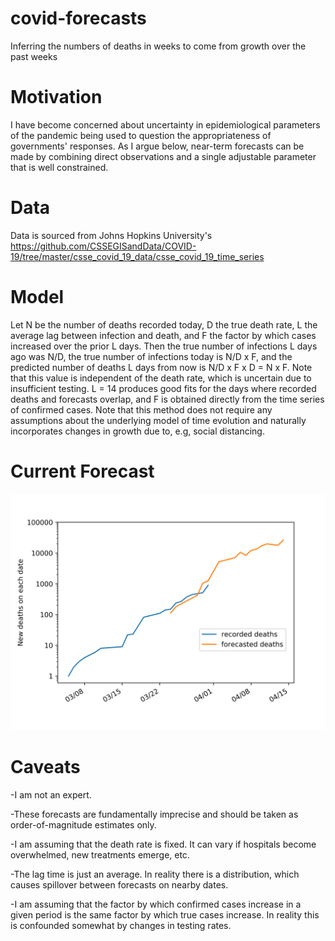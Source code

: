 # covid-forecasts
Inferring the numbers of deaths in weeks to come from growth over the past weeks

# Motivation
I have become concerned about uncertainty in epidemiological parameters of the pandemic being used to question the appropriateness of governments' responses. As I argue below, near-term forecasts can be made by combining direct observations and a single adjustable parameter that is well constrained.

# Data
Data is sourced from Johns Hopkins University's https://github.com/CSSEGISandData/COVID-19/tree/master/csse_covid_19_data/csse_covid_19_time_series

# Model
Let N be the number of deaths recorded today, D the true death rate, L the average lag between infection and death, and F the factor by which cases increased over the prior L days. Then the true number of infections L days ago was N/D, the true number of infections today is N/D x F, and the predicted number of deaths L days from now is N/D x F x D = N x F. Note that this value is independent of the death rate, which is uncertain due to insufficient testing. L = 14 produces good fits for the days where recorded deaths and forecasts overlap, and F is obtained directly from the time series of confirmed cases. Note that this method does not require any assumptions about the underlying model of time evolution and naturally incorporates changes in growth due to, e.g, social distancing.


# Current Forecast
![](new_death_forecasts.png)

# Caveats

-I am not an expert.

-These forecasts are fundamentally imprecise and should be taken as order-of-magnitude estimates only.

-I am assuming that the death rate is fixed. It can vary if hospitals become overwhelmed, new treatments emerge, etc.

-The lag time is just an average. In reality there is a distribution, which causes spillover between forecasts on nearby dates.

-I am assuming that the factor by which confirmed cases increase in a given period is the same factor by which true cases increase. In reality this is confounded somewhat by changes in testing rates.
